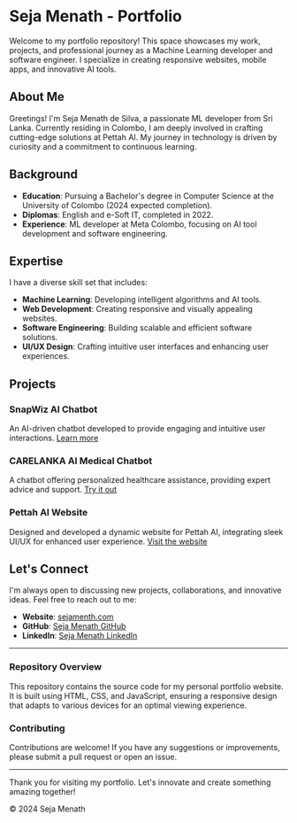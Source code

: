 
# Seja Menath - Portfolio

Welcome to my portfolio repository! This space showcases my work, projects, and professional journey as a Machine Learning developer and software engineer. I specialize in creating responsive websites, mobile apps, and innovative AI tools.

## About Me

Greetings! I'm Seja Menath de Silva, a passionate ML developer from Sri Lanka. Currently residing in Colombo, I am deeply involved in crafting cutting-edge solutions at Pettah AI. My journey in technology is driven by curiosity and a commitment to continuous learning.

## Background

- **Education**: Pursuing a Bachelor's degree in Computer Science at the University of Colombo (2024 expected completion).
- **Diplomas**: English and e-Soft IT, completed in 2022.
- **Experience**: ML developer at Meta Colombo, focusing on AI tool development and software engineering.

## Expertise

I have a diverse skill set that includes:

- **Machine Learning**: Developing intelligent algorithms and AI tools.
- **Web Development**: Creating responsive and visually appealing websites.
- **Software Engineering**: Building scalable and efficient software solutions.
- **UI/UX Design**: Crafting intuitive user interfaces and enhancing user experiences.

## Projects

### SnapWiz AI Chatbot
An AI-driven chatbot developed to provide engaging and intuitive user interactions. [Learn more](https://snapwizai.web.app)

### CARELANKA AI Medical Chatbot
A chatbot offering personalized healthcare assistance, providing expert advice and support. [Try it out](https://bit.ly/CARELANKA)

### Pettah AI Website
Designed and developed a dynamic website for Pettah AI, integrating sleek UI/UX for enhanced user experience. [Visit the website](https://pettahai.com)

## Let's Connect

I'm always open to discussing new projects, collaborations, and innovative ideas. Feel free to reach out to me:

- **Website**: [sejamenth.com](https://sejamenth.com)
- **GitHub**: [Seja Menath GitHub](https://github.com/Seja-menath-dev)
- **LinkedIn**: [Seja Menath LinkedIn](https://linkedin.com/in/seja-menath)

---

### Repository Overview

This repository contains the source code for my personal portfolio website. It is built using HTML, CSS, and JavaScript, ensuring a responsive design that adapts to various devices for an optimal viewing experience.


### Contributing

Contributions are welcome! If you have any suggestions or improvements, please submit a pull request or open an issue.

---

Thank you for visiting my portfolio. Let's innovate and create something amazing together!

© 2024 Seja Menath
